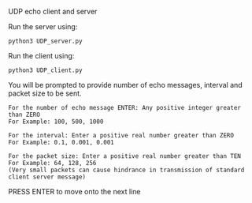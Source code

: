 UDP echo client and server

Run the server using:

    python3 UDP_server.py

Run the client using:

    python3 UDP_client.py

You will be prompted to provide number of echo messages, interval and packet size to be sent.

    For the number of echo message ENTER: Any positive integer greater than ZERO
    For Example: 100, 500, 1000

    For the interval: Enter a positive real number greater than ZERO
    For Example: 0.1, 0.001, 0.001

    For the packet size: Enter a positive real number greater than TEN
    For Example: 64, 128, 256
    (Very small packets can cause hindrance in transmission of standard client server message)

PRESS ENTER to move onto the next line
